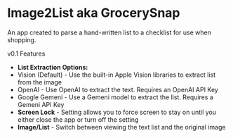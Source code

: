 # Image2List aka GrocerySnap

An app created to parse a hand-written list to a checklist for use when shopping.  

v0.1 Features
- **List Extraction Options:**
 - Vision (Default) - Use the built-in Apple Vision libraries to extract list from the image
 - OpenAI - Use OpenAI to extract the text.  Requires an OpenAI API Key
 - Google Gemeni - Use a Gemeni model to extract the list.  Requires a Gemeni API Key
- **Screen Lock** - Setting allows you to force screen to stay on until you either close the app or turn off the setting
- **Image/List** - Switch between viewing the text list and the original image
